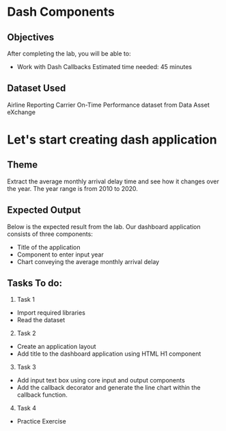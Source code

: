 # Dash Components

## Objectives
After completing the lab, you will be able to:

- Work with Dash Callbacks
Estimated time needed: 45 minutes

## Dataset Used
Airline Reporting Carrier On-Time Performance dataset from Data Asset eXchange

# Let's start creating dash application
## Theme
Extract the average monthly arrival delay time and see how it changes over the year. The year range is from 2010 to 2020.

## Expected Output
Below is the expected result from the lab. Our dashboard application consists of three components:

- Title of the application
- Component to enter input year
- Chart conveying the average monthly arrival delay

## Tasks To do:
1. Task 1
- Import required libraries
- Read the dataset
2. Task 2
- Create an application layout
- Add title to the dashboard application using HTML H1 component
3. Task 3
- Add input text box using core input and output components
- Add the callback decorator and generate the line chart within the callback function.
4. Task 4
- Practice Exercise
